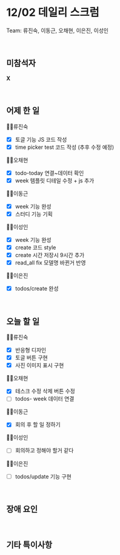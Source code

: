 # 12/02 데일리 스크럼

Team: 류진숙, 이동근, 오채현, 이은진, 이성인

<br>

## 미참석자

**X**

<br>

## 어제 한 일

👨‍💻류진숙

- [x]  토글 기능 JS 코드 작성
- [x]  time picker test 코드 작성 (추후 수정 예정)

👨‍💻오채현

- [x]  todo-today 연결~데이터 확인
- [x]  week 템플릿 디테일 수정 + js 추가

👨‍💻이동근

- [x]  week 기능 완성
- [x]  스터디 기능 기획

👨‍💻이성인

- [x]  week 기능 완성
- [x]  create 코드 style
- [x]  create 시간 저장시 9시간 추가
- [x]  read_all fix 모델명 바뀐거 반영

👨‍💻이은진

- [x]  todos/create 완성

<br>

## 오늘 할 일

👨‍💻류진숙

- [x]  반응형 디자인
- [x]  토글 버튼 구현
- [x]  사진 이미지 표시 구현

👨‍💻오채현

- [x]  테스크 수정 삭제 버튼 수정
- [ ]  todos- week 데이터 연결

👨‍💻이동근

- [x]  회의 후 할 일 정하기

👨‍💻이성인

- [ ]  회의하고 정해야 할거 같다

👨‍💻이은진

- [ ]  todos/update 기능 구현

<br>

## 장애 요인

<br>

## 기타 특이사항